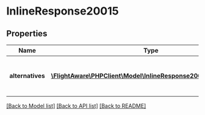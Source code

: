# InlineResponse20015

## Properties
Name | Type | Description | Notes
------------ | ------------- | ------------- | -------------
**alternatives** | [**\FlightAware\PHPClient\Model\InlineResponse20015Alternatives[]**](InlineResponse20015Alternatives.md) | An array of other possible airport matches | [optional] 

[[Back to Model list]](../../README.md#documentation-for-models) [[Back to API list]](../../README.md#documentation-for-api-endpoints) [[Back to README]](../../README.md)

